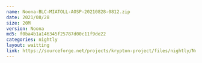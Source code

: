 ```yaml
---
name: Noona-BLC-MIATOLL-AOSP-20210828-0812.zip
date: 2021/08/28
size: 20M
version: Noona
md5: f0ba4b1a146345f25787d00c11f9de22
categories: nightly
layout: waitting
link: https://sourceforge.net/projects/krypton-project/files/nightly/Noona-BLC-MIATOLL-AOSP-20210828-0812.zip
---
```

